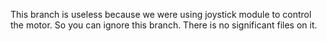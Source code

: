 This branch is useless because we were using joystick module to control the motor.
So you can ignore this branch.
There is no significant files on it.
